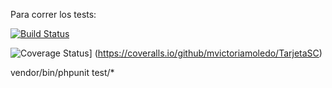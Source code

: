Para correr los tests:

[![Build Status](https://api.travis-ci.org/mvictoriamoledo/TarjetaSC.svg?branch=master)](https://travis-ci.org/mvictoriamoledo/TarjetaSC)

![Coverage Status](https://coveralls.io/repos/github/mvictoriamoledo/TarjetaSC/badge.svg?branch=master)] (https://coveralls.io/github/mvictoriamoledo/TarjetaSC)


vendor/bin/phpunit test/*
